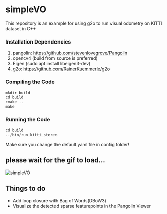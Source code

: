 # simpleVO 
This repository is an example for using g2o to run visual odometry on KITTI dataset in C++

### Installation Dependencies
1. pangolin: <https://github.com/stevenlovegrove/Pangolin>
2. opencv4 (build from source is preferred)
3. Eigen (sudo apt install libeigen3-dev)
4. g2o: <https://github.com/RainerKuemmerle/g2o>

### Compiling the Code

```c++
mkdir build 
cd build
cmake ..
make
```

### Running the Code
```c++
cd build
../bin/run_kitti_stereo
```
Make sure you change the default.yaml file in config folder!

## please wait for the gif to load...

![simpleVO](doc/simpleVO.gif)

## Things to do
- Add loop closure with Bag of Words(DBoW3)
- Visualize the detected sparse featurepoints in the Pangolin Viewer 
